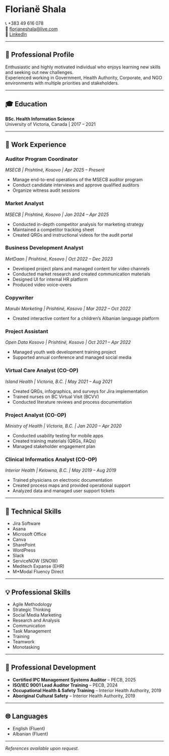 # Florianë Shala

📞 +383 49 616 078  
📧 florianeshala@live.com  
🔗 [LinkedIn](https://linkedin.com/in/florianeshala)

---

## 🎯 Professional Profile

Enthusiastic and highly motivated individual who enjoys learning new skills and seeking out new challenges.  
Experienced working in Government, Health Authority, Corporate, and NGO environments with multiple priorities and stakeholders.

---

## 🎓 Education

**BSc. Health Information Science**  
University of Victoria, Canada | 2017 – 2021

---

## 💼 Work Experience

### **Auditor Program Coordinator**  
*MSECB | Prishtinë, Kosovo | Apr 2025 – Present*  
- Manage end-to-end operations of the MSECB auditor program  
- Conduct candidate interviews and approve qualified auditors  
- Organize witness audit sessions

### **Market Analyst**  
*MSECB | Prishtinë, Kosovo | Jan 2024 – Apr 2025*  
- Conducted in-depth competitor analysis for marketing strategy  
- Maintained a competitor tracking sheet  
- Created QRGs and instructional videos for the audit portal

### **Business Development Analyst**  
*MetDaan | Prishtinë, Kosovo | Oct 2022 – Dec 2023*  
- Developed project plans and managed content for video channels  
- Conducted market research and created communication materials  
- Designed UI for internal HR platform  
- Produced video voice-overs

### **Copywriter**  
*Marubi Marketing | Prishtinë, Kosovo | Mar 2022 – Oct 2022*  
- Created interactive content for a children’s Albanian language platform

### **Project Assistant**  
*Open Data Kosovo | Prishtinë, Kosovo | Oct 2021 – Apr 2022*  
- Managed youth web development training project  
- Supported annual conference and managed social media

### **Virtual Care Analyst (CO-OP)**  
*Island Health | Victoria, B.C. | May 2021 – Aug 2021*  
- Created QRGs, infographics, and surveys for Jira implementation  
- Trained nurses on BC Virtual Visit (BCVV)  
- Conducted literature reviews and process documentation  

### **Project Analyst (CO-OP)**  
*Ministry of Health | Victoria, B.C. | Jan 2020 – Apr 2020*  
- Conducted usability testing for mobile apps  
- Created training materials (QRGs, FAQs)  
- Managed stakeholder engagement plan  

### **Clinical Informatics Analyst (CO-OP)**  
*Interior Health | Kelowna, B.C. | May 2019 – Aug 2019*  
- Trained physicians on electronic documentation  
- Created process maps and provided operational support  
- Analyzed data and managed user support tickets

---

## 🧠 Technical Skills

- Jira Software  
- Asana  
- Microsoft Office  
- Canva  
- SharePoint  
- WordPress  
- Slack  
- ServiceNOW (SNOW)  
- Meditech Expanse (EHR)  
- M*Modal Fluency Direct  

---

## 💡 Professional Skills

- Agile Methodology  
- Strategic Thinking  
- Social Media Marketing  
- Research and Analysis  
- Communication  
- Task Management  
- Training  
- Teamwork  
- Monotasking  

---

## 📜 Professional Development

- **Certified IPC Management Systems Auditor** – PECB, 2025  
- **ISO/IEC 9001 Lead Auditor Training** – PECB, 2024  
- **Occupational Health & Safety Training** – Interior Health Authority, 2019  
- **Aboriginal Cultural Safety** – Interior Health Authority, 2019  

---

## 🌐 Languages

- English (Fluent)  
- Albanian (Fluent)  

---

_References available upon request._
